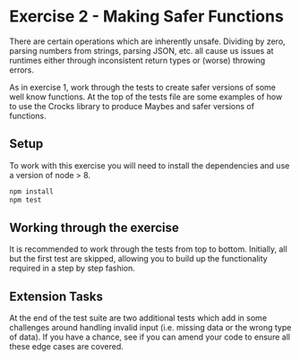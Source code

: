 # Exercise 2 - Making Safer Functions

There are certain operations which are inherently unsafe. Dividing by zero, parsing numbers from strings, parsing JSON, etc. all cause us issues at runtimes either through inconsistent return types or (worse) throwing errors.

As in exercise 1, work through the tests to create safer versions of some well know functions. At the top of the tests file are some examples of how to use the Crocks library to produce Maybes and safer versions of functions.

## Setup

To work with this exercise you will need to install the dependencies and use a version of node > 8.

```bash
npm install
npm test
```

## Working through the exercise

It is recommended to work through the tests from top to bottom. Initially, all but the first test are skipped, allowing you to build up the functionality required in a step by step fashion.

## Extension Tasks

At the end of the test suite are two additional tests which add in some challenges around handling invalid input (i.e. missing data or the wrong type of data). If you have a chance, see if you can amend your code to ensure all these edge cases are covered.
